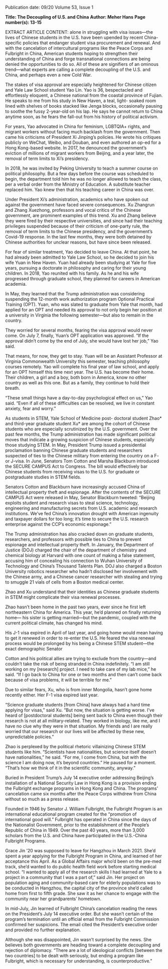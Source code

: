 Publication date: 09/20
Volume 53, Issue 1

**Title: The Decoupling of U.S. and China**
**Author: Meher Hans**
**Page number(s): 13-15**

EXTRACT ARTICLE CONTENT:
alone in struggling with visa issues—the lives of 
Chinese students in the U.S. have been upended 
by recent China-specific policies that endanger 
student visa procurement and renewal. And 
with the cancelation of intercultural programs 
like the Peace Corps and Fulbright in China, 
American students hoping to strengthen their 
understanding of China and forge transnational 
connections are being denied the opportunities 
to do so. All of these are signifiers of an ominous 
trend—what experts are calling a complete 
decoupling of the U.S. and China, and perhaps 
even a new Cold War.


The stakes of visa approval are especially 
heightened for Chinese citizen and Yale Law 
School student Yao Lin. Yao is 36, bespectacled 
and effortlessly eloquent, a Chinese national 
from the coastal province of Fujian. He speaks 
to me from his study in New Haven, a teal, light-
soaked room lined with shelves of books stacked 
like Jenga blocks, occasionally pausing to soothe 
the fussy 2-year-old on his lap. He says he cannot 
return to China anytime soon, as he fears the 
fall-out from his history of political activism.


For years, Yao advocated in China for feminism, 
LGBTQIA+ rights, and migrant workers 
without facing much backlash from the government. 
Then came his criticisms of President Xi 
Jinping’s policies. He wrote his critiques publicly 
on WeChat, Weibo, and Douban, and even 
authored an op-ed for a Hong Kong-based website. 
In 2017, he denounced the government’s 
eviction of millions of migrant workers from Beijing, 
and a year later, the removal of term limits 
to Xi’s presidency.


In 2018, he was invited by Peking University 
to teach a summer course on political philosophy. 
But a few days before the course was scheduled to 
begin, the department told him he was 
no longer allowed to teach the class, per a verbal 
order from the Ministry of Education. A substitute 
teacher replaced him. Yao knew then that 
his teaching career in China was over.


Under President Xi’s administration, academics 
who have spoken out against the government 
have faced severe consequences. Xu Zhangrun 
and Zhang Xuezhong, professors and vocal critics 
of the Chinese government, are prominent 
examples of this trend. Xu and Zhang believe 
they were fired by their respective universities, 
and since had their teaching privileges suspended 
because of their criticism of one-party 
rule, the removal of term limits to the Chinese 
presidency, and the government’s Covid-19 
response. In the last few months, they were both 
detained by Chinese authorities for unclear reasons, 
but have since been released.


For fear of similar treatment, Yao decided to 
leave China. At that point, he had already been 
admitted to Yale Law School, so he decided to 
join his wife Yuan in New Haven. Yuan had 
already been studying at Yale for five years, pursuing 
a doctorate in philosophy and caring for 
their young children. In 2018, Yao reunited with 
his family. As he and his wife progressed through 
graduate school, they planned for careers in 
American academia.


In May, they learned that the Trump administration 
was considering suspending the 12-month 
work authorization program Optional Practical 
Training (OPT). Yuan, who was slated to graduate 
from Yale that month, had applied for an OPT and 
needed its approval to not only begin her position at 
a university in Virginia the following semester—but 
also to remain in the country.


They worried for several months, fearing the visa 
approval would never come. On July 7, finally, Yuan’s 
OPT application was approved. “If the approval 
didn’t come by the end of July, she would have lost 
her job,” Yao said.


That means, for now, they get to stay. Yuan will 
be an Assistant Professor at Virginia Commonwealth 
University this semester, teaching philosophy 
courses remotely. Yao will complete his final year of 
law school, and apply for an OPT himself this time 
next year. The U.S. has become their home. Their 
children, a girl and a boy, both born in America, 
know no other country as well as this one. But as a 
family, they continue to hold their breath.


“These small things have a day-to-day psychological 
effect on us,” Yao said. “Even if all of these difficulties 
can be resolved, we live in constant anxiety, 
fear and worry.”


As students in STEM, Yale School of Medicine post-
doctoral student Zhao* and third-year graduate 
student Xu* are among the cohort of Chinese students 
who are especially scrutinized by the U.S. government. 
Over the past few months, the Trump administration 
has made significant political moves that indicate a 
growing suspicion of Chinese students, especially 
those studying STEM. In May, President Trump 
issued a presidential proclamation banning Chinese 
graduate students and researchers suspected of ties to 
the Chinese military from entering the country on a 
F- or J-visa. In June, Senators Tom Cotton and Marsha 
Blackburn introduced the SECURE CAMPUS Act to 
Congress. The bill would effectively bar Chinese students 
from receiving visas to the U.S. for graduate or 
postgraduate studies in STEM fields.


Senators Cotton and Blackburn have increasingly 
accused China of intellectual property theft and 
espionage. After the contents of the SECURE CAMPUS 
Act were released in May, Senator Blackburn 
tweeted: “Beijing exploits student and research visas 
to steal science, technology, engineering and manufacturing 
secrets from U.S. academic and research 
institutions. We’ve fed China’s innovation drought 
with American ingenuity and taxpayer dollars for too 
long; it’s time to secure the U.S. research enterprise 
against the CCP’s economic espionage.”


The Trump administration has also cracked 
down on graduate students, researchers, and professors 
with possible ties to China to prevent espionage and 
intellectual property theft. In January, the 
Department of Justice (DOJ) charged the chair of 
the department of chemistry and chemical biology 
at Harvard with one count of making a false statement, 
accusing him of concealing his connection to 
Wuhan University of Technology and China’s Thousand 
Talents Plan. DOJ also charged a Boston University 
robotics researcher who hadn’t disclosed her 
involvement with the Chinese army, and a Chinese 
cancer researcher with stealing and trying to smuggle 
21 vials of cells from a Boston medical center.


Zhao and Xu understand that their identities as 
Chinese graduate students in STEM might complicate 
their visa renewal processes.


Zhao hasn’t been home in the past two years, ever 
since he first left northeastern China for America. 
This year, he’d planned on finally returning home—
his sister is getting married—but the pandemic, coupled 
with the current political climate, has changed 
his mind.


His J-1 visa expired in April of last year, and going 
home would mean having to get it renewed in order 
to re-enter the U.S. He feared the visa renewal process 
would be prolonged by his being a Chinese 
STEM student—the exact demographic Senator 


Cotton and his political allies are trying to exclude 
from the country—and couldn’t take the risk of being 
stranded in China indefinitely. “I am still working on 
my [research] project. I need to take care of my lab 
mice,” he said. “If I go back to China for one or two 
months and then can’t come back because of visa 
problems, it will be terrible for me.”


Due to similar fears, Xu, who is from inner Mongolia, 
hasn’t gone home recently either. Her F-1 visa 
expired last year.


“Science graduate students [from China] have 
always had a hard time applying for visas,” said Xu. 
“But now, the situation is getting worse. I’ve heard 
of [postdoctoral students] being sent back to China 
even though their research is not at all military-related. 
They worked in biology, like me, and I have 
no clue why they were in that situation. My friends 
and I are really worried that our research or our lives 
will be affected by these new, unpredictable policies.”


Zhao is perplexed by the political rhetoric villainizing 
Chinese STEM students like him. “Scientists 
have nationalities, but science itself doesn’t have 
nationalities,” he said. “For me, I come from China, 
but with the science I am doing now, it’s beyond 
countries.” He paused for a moment. “That’s how we 
think of it in the scientific community, anyway.”


Buried in President Trump’s July 14 executive order 
addressing Beijing’s installation of a National Security 
Law in Hong Kong is a provision ending the Fulbright 
exchange programs in Hong Kong and China. 
The programs’ cancelation came six months after the 
Peace Corps withdrew from China without so much as 
a press release.


Founded in 1946 by Senator J. William Fulbright, the 
Fulbright Program is an international 
educational program created for the “promotion of 
international good will.” Fulbright has operated in 
China since the days of the Nationalist Government, 
prior to the establishment of the People’s Republic 
of China in 1949. Over the past 40 years, more than 
3,000 scholars from the U.S. and China have participated 
in the U.S.-China Fulbright Programs.


Grace Jin ’20 was supposed to leave for Hangzhou in 
March 2021. She’d spent a year applying 
for the Fulbright Program in China, and learned of 
her acceptance this April. As a Global Affairs major 
who’d been on the pre-med track, she’d wanted to 
do public health field work before starting medical 
school. “I wanted to apply all of the research skills I 
had learned at Yale to a project in a community that 
I was a part of,” said Jin. Her project on population 
aging and community-based care for elderly populations 
was to be conducted in Hangzhou, the capital 
city of the province she’d called home from first to 
fifth grade. She saw it as her chance to engage with 
the community near her grandparents’ hometown.


In mid-July, Jin learned of Fulbright China’s cancelation 
reading the news on the President’s July 14 
executive order. But she wasn’t certain of the program’s 
termination until an official email from the 
Fulbright Commission confirmed her suspicions. 
The email cited the President’s executive order and 
provided no further explanation.


Although she was disappointed, Jin wasn’t surprised 
by the news. She believes both governments 
are heading toward a complete decoupling and 
rejection of diplomacy. “There are a lot of ideological 
conflicts [between the two countries] to be dealt 
with seriously, but ending a program like Fulbright, 
which is necessary for understanding, is counterproductive.”